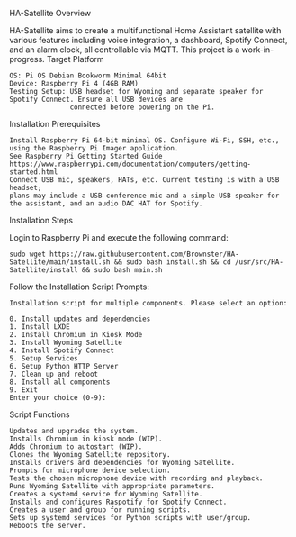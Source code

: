 HA-Satellite
Overview

HA-Satellite aims to create a multifunctional Home Assistant satellite with various features including voice integration, a dashboard, Spotify Connect, and an alarm clock, all controllable via MQTT. This project is a work-in-progress.
Target Platform

    OS: Pi OS Debian Bookworm Minimal 64bit
    Device: Raspberry Pi 4 (4GB RAM)
    Testing Setup: USB headset for Wyoming and separate speaker for Spotify Connect. Ensure all USB devices are 
                   connected before powering on the Pi.

Installation
Prerequisites

    Install Raspberry Pi 64-bit minimal OS. Configure Wi-Fi, SSH, etc., using the Raspberry Pi Imager application. 
    See Raspberry Pi Getting Started Guide https://www.raspberrypi.com/documentation/computers/getting-started.html
    Connect USB mic, speakers, HATs, etc. Current testing is with a USB headset; 
    plans may include a USB conference mic and a simple USB speaker for the assistant, and an audio DAC HAT for Spotify.

Installation Steps

Login to Raspberry Pi and execute the following command:
  
    sudo wget https://raw.githubusercontent.com/Brownster/HA-Satellite/main/install.sh && sudo bash install.sh && cd /usr/src/HA-Satellite/install && sudo bash main.sh


Follow the Installation Script Prompts:



    Installation script for multiple components. Please select an option:

    0. Install updates and dependencies
    1. Install LXDE
    2. Install Chromium in Kiosk Mode
    3. Install Wyoming Satellite
    4. Install Spotify Connect
    5. Setup Services
    6. Setup Python HTTP Server
    7. Clean up and reboot
    8. Install all components
    9. Exit
    Enter your choice (0-9):

Script Functions

    Updates and upgrades the system.
    Installs Chromium in kiosk mode (WIP).
    Adds Chromium to autostart (WIP).
    Clones the Wyoming Satellite repository.
    Installs drivers and dependencies for Wyoming Satellite.
    Prompts for microphone device selection.
    Tests the chosen microphone device with recording and playback.
    Runs Wyoming Satellite with appropriate parameters.
    Creates a systemd service for Wyoming Satellite.
    Installs and configures Raspotify for Spotify Connect.
    Creates a user and group for running scripts.
    Sets up systemd services for Python scripts with user/group.
    Reboots the server.
